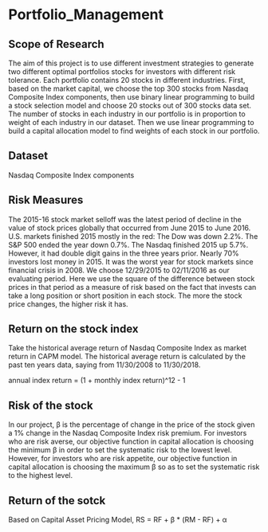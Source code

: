 # Portfolio_Management

## Scope of Research
The aim of this project is to use different investment strategies to generate two different optimal portfolios stocks for investors with different risk tolerance. Each portfolio contains 20 stocks in different industries. First, based on the market capital, we choose the top 300 stocks from Nasdaq Composite Index components, then use binary linear programming to build a stock selection model and choose 20 stocks out of 300 stocks data set. The number of stocks in each industry in our portfolio is in proportion to weight of each industry in our dataset. Then we use linear programming to build a capital allocation model to find weights of each stock in our portfolio.

## Dataset
Nasdaq Composite Index components

## Risk Measures
The 2015-16 stock market selloff was the latest period of decline in the value of stock prices globally that occurred from June 2015 to June 2016. U.S. markets finished 2015 mostly in the red: The Dow was down 2.2%. The S&P 500 ended the year down 0.7%. The Nasdaq finished 2015 up 5.7%. However, it had double digit gains in the three years prior. Nearly 70% investors lost money in 2015. It was the worst year for stock markets since financial crisis in 2008. We choose 12/29/2015 to 02/11/2016 as our evaluating period. Here we use the square of the difference between stock prices in that period as a measure of risk based on the fact that invests can take a long position or short position in each stock. The more the stock price changes, the higher risk it has.

## Return on the stock index
Take the historical average return of Nasdaq Composite Index as market return in CAPM model. The historical average return is calculated by the past ten years data, saying from 11/30/2008 to 11/30/2018.

annual index return = (1 + monthly index return)^12 - 1

## Risk of the stock
In our project, β is the percentage of change in the price of the stock given a 1% change in the Nasdaq Composite Index risk premium. For investors who are risk averse, our objective function in capital allocation is choosing the minimum β in order to set the systematic risk to the lowest level. However, for investors who are risk appetite, our objective function in capital allocation is choosing the maximum β so as to set the systematic risk to the highest level.

## Return of the sotck
Based on Capital Asset Pricing Model, RS = RF + β * (RM - RF) + α
